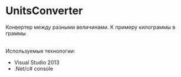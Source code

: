 UnitsConverter
==============
Конвертер между разными величинами. К примеру килограммы в граммы

<br>Используемые технологии:
<ul>
<li>Visual Studio 2013</li>
<li>.Net/c# console</li>
<ul>
